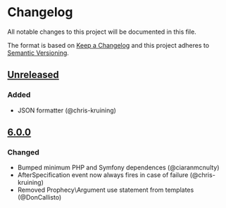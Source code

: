 # Changelog
All notable changes to this project will be documented in this file.

The format is based on [Keep a Changelog](http://keepachangelog.com/en/1.0.0/)
and this project adheres to [Semantic Versioning](http://semver.org/spec/v2.0.0.html).

## [Unreleased]
### Added
 - JSON formatter (@chris-kruining)

## [6.0.0]
### Changed
 - Bumped minimum PHP and Symfony dependences (@ciaranmcnulty)
 - AfterSpecification event now always fires in case of failure (@chris-kruining)
 - Removed Prophecy\Argument use statement from templates (@DonCallisto)

[Unreleased]: https://github.com/phpspec/phpspec/compare/6.0.0...master
[6.0.0]: https://github.com/phpspec/phpspec/compare/5.1.2...6.0.0

